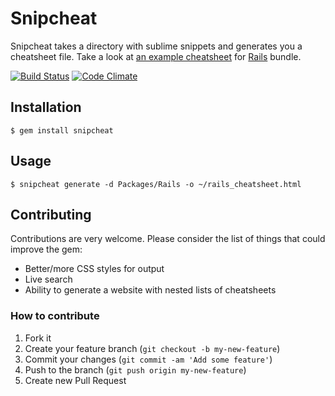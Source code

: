 # Snipcheat

Snipcheat takes a directory with sublime snippets and generates you a cheatsheet file. Take a look at [an example cheatsheet](http://tadast.github.com/sublime-rails-snippets) for [Rails](https://github.com/tadast/sublime-rails-snippets) bundle.

[![Build Status](https://travis-ci.org/tadast/snipcheat.png?branch=master)](https://travis-ci.org/tadast/snipcheat)
[![Code Climate](https://codeclimate.com/badge.png)](https://codeclimate.com/github/tadast/snipcheat)

## Installation

    $ gem install snipcheat

## Usage

    $ snipcheat generate -d Packages/Rails -o ~/rails_cheatsheet.html

## Contributing

Contributions are very welcome. Please consider the list of things that could improve the gem:

* Better/more CSS styles for output
* Live search
* Ability to generate a website with nested lists of cheatsheets

### How to contribute

1. Fork it
2. Create your feature branch (`git checkout -b my-new-feature`)
3. Commit your changes (`git commit -am 'Add some feature'`)
4. Push to the branch (`git push origin my-new-feature`)
5. Create new Pull Request
